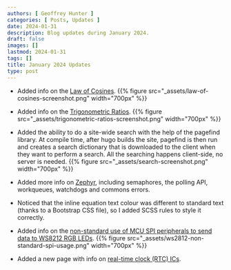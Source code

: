 ```yaml
---
authors: [ Geoffrey Hunter ]
categories: [ Posts, Updates ]
date: 2024-01-31
description: Blog updates during January 2024.
draft: false
images: []
lastmod: 2024-01-31
tags: []
title: January 2024 Updates
type: post
---
```


* Added info on the [Law of Cosines](/mathematics/geometry/triangles/#law-of-cosines).
    {{% figure src="_assets/law-of-cosines-screenshot.png" width="700px" %}}

* Added info on the [Trigonometric Ratios](/mathematics/geometry/triangles/#trigonometric-ratios).
    {{% figure src="_assets/trigonometric-ratios-screenshot.png" width="700px" %}}

* Added the ability to do a site-wide search with the help of the pagefind library. At compile time, after hugo builds the site, pagefind is then run and creates a search dictionary that is downloaded to the client when they want to perform a search. All the searching happens client-side, no server is needed.
    {{% figure src="_assets/search-screenshot.png" width="700px" %}}

* Added more info on [Zephyr](/programming/operating-systems/zephyr/), including semaphores, the polling API, workqueues, watchdogs and commons errors.

* Noticed that the inline equation text colour was different to standard text (thanks to a Bootstrap CSS file), so I added SCSS rules to style it correctly.
 
* Added info on the [non-standard use of MCU SPI peripherals to send data to WS8212 RGB LEDs](/electronics/communication-protocols/spi-communication-protocol/#ws2812-rgb-leds).
    {{% figure src="_assets/ws2812-non-standard-spi-usage.png" width="700px" %}}

* Added a new page with info on [real-time clock (RTC) ICs](/electronics/components/real-time-clock-ics/).